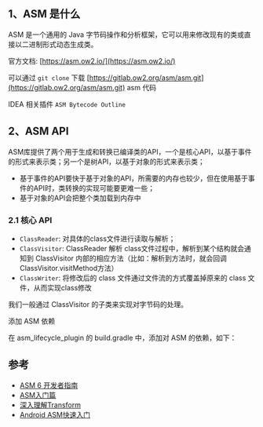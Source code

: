 ## 1、ASM 是什么

ASM 是一个通用的 Java 字节码操作和分析框架，它可以用来修改现有的类或直接以二进制形式动态生成类。

官方文档: [https://asm.ow2.io/](https://asm.ow2.io/)

可以通过 `git clone` 下载 [https://gitlab.ow2.org/asm/asm.git](https://gitlab.ow2.org/asm/asm.git)  asm 代码

IDEA 相关插件 `ASM Bytecode Outline`

## 2、ASM API

ASM库提供了两个用于生成和转换已编译类的API，一个是核心API，以基于事件的形式来表示类；另一个是树API，以基于对象的形式来表示类；

- 基于事件的API要快于基于对象的API，所需要的内存也较少，但在使用基于事件的API时，类转换的实现可能要更难一些；
- 基于对象的API会把整个类加载到内存中

### 2.1 核心 API

- `ClassReader`: 对具体的class文件进行读取与解析；
- `ClassVisitor`: ClassReader 解析 class文件过程中，解析到某个结构就会通知到 ClassVisitor 内部的相应方法（比如：解析到方法时，就会回调ClassVisitor.visitMethod方法）
- `ClassWriter`: 将修改后的 class 文件通过文件流的方式覆盖掉原来的 class 文件，从而实现class修改

我们一般通过 ClassVisitor 的子类来实现对字节码的处理。

添加 ASM 依赖

在 asm_lifecycle_plugin 的 build.gradle 中，添加对 ASM 的依赖，如下：

## 参考

- [ASM 6 开发者指南](https://github.com/dengshiwei/asm-module/blob/master/doc/ASM6%20%E5%BC%80%E5%8F%91%E8%80%85%E6%8C%87%E5%8D%97/ASM%206%20%E5%BC%80%E5%8F%91%E8%80%85%E6%8C%87%E5%8D%97.md)
- [ASM入门篇](https://segmentfault.com/a/1190000040160637)
- [深入理解Transform](https://juejin.cn/post/6844903829671002126#heading-11)
- [Android ASM快速入门](https://www.jianshu.com/p/d5333660e312)
